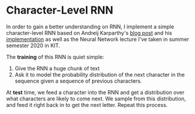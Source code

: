 # Character-Level RNN

In order to gain a better understanding on RNN, I implement a simple character-level RNN based on Andreij Karparthy's [blog post](http://karpathy.github.io/2015/05/21/rnn-effectiveness/) and his [implementation](https://gist.github.com/karpathy/d4dee566867f8291f086) as well as the Neural Network lecture I've taken in summer semester 2020 in KIT. 

The **training** of this RNN is quiet simple:

1. Give the RNN a huge chunk of text
2. Ask it to model the probability distribution of the next character in the sequence given a sequence of previous characters.

At **test** time, we feed a character into the RNN and get a distribution over what characters are likely to come next. We sample from this distribution, and feed it right back in to get the next letter. Repeat this process.

